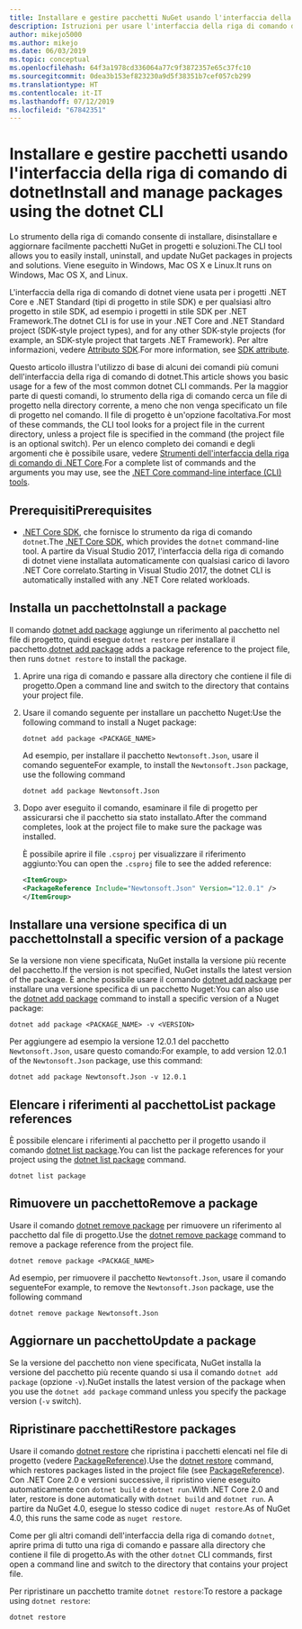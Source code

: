 ```yaml
---
title: Installare e gestire pacchetti NuGet usando l'interfaccia della riga di comando di dotnet
description: Istruzioni per usare l'interfaccia della riga di comando di dotnet insieme a pacchetti NuGet.
author: mikejo5000
ms.author: mikejo
ms.date: 06/03/2019
ms.topic: conceptual
ms.openlocfilehash: 64f3a1978cd336064a77c9f3872357e65c37fc10
ms.sourcegitcommit: 0dea3b153ef823230a9d5f38351b7cef057cb299
ms.translationtype: HT
ms.contentlocale: it-IT
ms.lasthandoff: 07/12/2019
ms.locfileid: "67842351"
---
```

# <a name="install-and-manage-packages-using-the-dotnet-cli"></a><span data-ttu-id="54ef5-103">Installare e gestire pacchetti usando l'interfaccia della riga di comando di dotnet</span><span class="sxs-lookup"><span data-stu-id="54ef5-103">Install and manage packages using the dotnet CLI</span></span>

<span data-ttu-id="54ef5-104">Lo strumento della riga di comando consente di installare, disinstallare e aggiornare facilmente pacchetti NuGet in progetti e soluzioni.</span><span class="sxs-lookup"><span data-stu-id="54ef5-104">The CLI tool allows you to easily install, uninstall, and update NuGet packages in projects and solutions.</span></span> <span data-ttu-id="54ef5-105">Viene eseguito in Windows, Mac OS X e Linux.</span><span class="sxs-lookup"><span data-stu-id="54ef5-105">It runs on Windows, Mac OS X, and Linux.</span></span>

<span data-ttu-id="54ef5-106">L'interfaccia della riga di comando di dotnet viene usata per i progetti .NET Core e .NET Standard (tipi di progetto in stile SDK) e per qualsiasi altro progetto in stile SDK, ad esempio i progetti in stile SDK per .NET Framework.</span><span class="sxs-lookup"><span data-stu-id="54ef5-106">The dotnet CLI is for use in your .NET Core and .NET Standard project (SDK-style project types), and for any other SDK-style projects (for example, an SDK-style project that targets .NET Framework).</span></span> <span data-ttu-id="54ef5-107">Per altre informazioni, vedere [Attributo SDK](/dotnet/core/tools/csproj#additions).</span><span class="sxs-lookup"><span data-stu-id="54ef5-107">For more information, see [SDK attribute](/dotnet/core/tools/csproj#additions).</span></span>

<span data-ttu-id="54ef5-108">Questo articolo illustra l'utilizzo di base di alcuni dei comandi più comuni dell'interfaccia della riga di comando di dotnet.</span><span class="sxs-lookup"><span data-stu-id="54ef5-108">This article shows you basic usage for a few of the most common dotnet CLI commands.</span></span> <span data-ttu-id="54ef5-109">Per la maggior parte di questi comandi, lo strumento della riga di comando cerca un file di progetto nella directory corrente, a meno che non venga specificato un file di progetto nel comando. Il file di progetto è un'opzione facoltativa.</span><span class="sxs-lookup"><span data-stu-id="54ef5-109">For most of these commands, the CLI tool looks for a project file in the current directory, unless a project file is specified in the command (the project file is an optional switch).</span></span> <span data-ttu-id="54ef5-110">Per un elenco completo dei comandi e degli argomenti che è possibile usare, vedere [Strumenti dell'interfaccia della riga di comando di .NET Core](../tools/dotnet-commands.md).</span><span class="sxs-lookup"><span data-stu-id="54ef5-110">For a complete list of commands and the arguments you may use, see the [.NET Core command-line interface (CLI) tools](../tools/dotnet-commands.md).</span></span>

## <a name="prerequisites"></a><span data-ttu-id="54ef5-111">Prerequisiti</span><span class="sxs-lookup"><span data-stu-id="54ef5-111">Prerequisites</span></span>

- <span data-ttu-id="54ef5-112">[.NET Core SDK](https://www.microsoft.com/net/download/), che fornisce lo strumento da riga di comando `dotnet`.</span><span class="sxs-lookup"><span data-stu-id="54ef5-112">The [.NET Core SDK](https://www.microsoft.com/net/download/), which provides the `dotnet` command-line tool.</span></span> <span data-ttu-id="54ef5-113">A partire da Visual Studio 2017, l'interfaccia della riga di comando di dotnet viene installata automaticamente con qualsiasi carico di lavoro .NET Core correlato.</span><span class="sxs-lookup"><span data-stu-id="54ef5-113">Starting in Visual Studio 2017, the dotnet CLI is automatically installed with any .NET Core related workloads.</span></span>

## <a name="install-a-package"></a><span data-ttu-id="54ef5-114">Installa un pacchetto</span><span class="sxs-lookup"><span data-stu-id="54ef5-114">Install a package</span></span>

<span data-ttu-id="54ef5-115">Il comando [dotnet add package](/dotnet/core/tools/dotnet-add-package?tabs=netcore2x) aggiunge un riferimento al pacchetto nel file di progetto, quindi esegue `dotnet restore` per installare il pacchetto.</span><span class="sxs-lookup"><span data-stu-id="54ef5-115">[dotnet add package](/dotnet/core/tools/dotnet-add-package?tabs=netcore2x) adds a package reference to the project file, then runs `dotnet restore` to install the package.</span></span>

1. <span data-ttu-id="54ef5-116">Aprire una riga di comando e passare alla directory che contiene il file di progetto.</span><span class="sxs-lookup"><span data-stu-id="54ef5-116">Open a command line and switch to the directory that contains your project file.</span></span>

2. <span data-ttu-id="54ef5-117">Usare il comando seguente per installare un pacchetto Nuget:</span><span class="sxs-lookup"><span data-stu-id="54ef5-117">Use the following command to install a Nuget package:</span></span>

    ```cli
    dotnet add package <PACKAGE_NAME>
    ```

    <span data-ttu-id="54ef5-118">Ad esempio, per installare il pacchetto `Newtonsoft.Json`, usare il comando seguente</span><span class="sxs-lookup"><span data-stu-id="54ef5-118">For example, to install the `Newtonsoft.Json` package, use the following command</span></span>

    ```cli
    dotnet add package Newtonsoft.Json
    ```

3. <span data-ttu-id="54ef5-119">Dopo aver eseguito il comando, esaminare il file di progetto per assicurarsi che il pacchetto sia stato installato.</span><span class="sxs-lookup"><span data-stu-id="54ef5-119">After the command completes, look at the project file to make sure the package was installed.</span></span>

   <span data-ttu-id="54ef5-120">È possibile aprire il file `.csproj` per visualizzare il riferimento aggiunto:</span><span class="sxs-lookup"><span data-stu-id="54ef5-120">You can open the `.csproj` file to see the added reference:</span></span>

    ```xml
   <ItemGroup>
    <PackageReference Include="Newtonsoft.Json" Version="12.0.1" />
   </ItemGroup>
    ```

## <a name="install-a-specific-version-of-a-package"></a><span data-ttu-id="54ef5-121">Installare una versione specifica di un pacchetto</span><span class="sxs-lookup"><span data-stu-id="54ef5-121">Install a specific version of a package</span></span>

<span data-ttu-id="54ef5-122">Se la versione non viene specificata, NuGet installa la versione più recente del pacchetto.</span><span class="sxs-lookup"><span data-stu-id="54ef5-122">If the version is not specified, NuGet installs the latest version of the package.</span></span> <span data-ttu-id="54ef5-123">È anche possibile usare il comando [dotnet add package](/dotnet/core/tools/dotnet-add-package?tabs=netcore2x) per installare una versione specifica di un pacchetto Nuget:</span><span class="sxs-lookup"><span data-stu-id="54ef5-123">You can also use the [dotnet add package](/dotnet/core/tools/dotnet-add-package?tabs=netcore2x) command to install a specific version of a Nuget package:</span></span>

```cli
dotnet add package <PACKAGE_NAME> -v <VERSION>
```

<span data-ttu-id="54ef5-124">Per aggiungere ad esempio la versione 12.0.1 del pacchetto `Newtonsoft.Json`, usare questo comando:</span><span class="sxs-lookup"><span data-stu-id="54ef5-124">For example, to add version 12.0.1 of the `Newtonsoft.Json` package, use this command:</span></span>

```cli
dotnet add package Newtonsoft.Json -v 12.0.1
```

## <a name="list-package-references"></a><span data-ttu-id="54ef5-125">Elencare i riferimenti al pacchetto</span><span class="sxs-lookup"><span data-stu-id="54ef5-125">List package references</span></span>

<span data-ttu-id="54ef5-126">È possibile elencare i riferimenti al pacchetto per il progetto usando il comando [dotnet list package](/dotnet/core/tools/dotnet-list-package?tabs=netcore2x).</span><span class="sxs-lookup"><span data-stu-id="54ef5-126">You can list the package references for your project using the [dotnet list package](/dotnet/core/tools/dotnet-list-package?tabs=netcore2x) command.</span></span>

```cli
dotnet list package
```

## <a name="remove-a-package"></a><span data-ttu-id="54ef5-127">Rimuovere un pacchetto</span><span class="sxs-lookup"><span data-stu-id="54ef5-127">Remove a package</span></span>

<span data-ttu-id="54ef5-128">Usare il comando [dotnet remove package](/dotnet/core/tools/dotnet-remove-package?tabs=netcore2x) per rimuovere un riferimento al pacchetto dal file di progetto.</span><span class="sxs-lookup"><span data-stu-id="54ef5-128">Use the [dotnet remove package](/dotnet/core/tools/dotnet-remove-package?tabs=netcore2x) command to remove a package reference from the project file.</span></span>

```cli
dotnet remove package <PACKAGE_NAME>
```

<span data-ttu-id="54ef5-129">Ad esempio, per rimuovere il pacchetto `Newtonsoft.Json`, usare il comando seguente</span><span class="sxs-lookup"><span data-stu-id="54ef5-129">For example, to remove the `Newtonsoft.Json` package, use the following command</span></span>

```cli
dotnet remove package Newtonsoft.Json
```

## <a name="update-a-package"></a><span data-ttu-id="54ef5-130">Aggiornare un pacchetto</span><span class="sxs-lookup"><span data-stu-id="54ef5-130">Update a package</span></span>

<span data-ttu-id="54ef5-131">Se la versione del pacchetto non viene specificata, NuGet installa la versione del pacchetto più recente quando si usa il comando `dotnet add package` (opzione `-v`).</span><span class="sxs-lookup"><span data-stu-id="54ef5-131">NuGet installs the latest version of the package when you use the `dotnet add package` command unless you specify the package version (`-v` switch).</span></span>

## <a name="restore-packages"></a><span data-ttu-id="54ef5-132">Ripristinare pacchetti</span><span class="sxs-lookup"><span data-stu-id="54ef5-132">Restore packages</span></span>

<span data-ttu-id="54ef5-133">Usare il comando [dotnet restore](/dotnet/core/tools/dotnet-restore?tabs=netcore2x) che ripristina i pacchetti elencati nel file di progetto (vedere [PackageReference](../consume-packages/package-references-in-project-files.md)).</span><span class="sxs-lookup"><span data-stu-id="54ef5-133">Use the [dotnet restore](/dotnet/core/tools/dotnet-restore?tabs=netcore2x) command, which restores packages listed in the project file (see [PackageReference](../consume-packages/package-references-in-project-files.md)).</span></span> <span data-ttu-id="54ef5-134">Con .NET Core 2.0 e versioni successive, il ripristino viene eseguito automaticamente con `dotnet build` e `dotnet run`.</span><span class="sxs-lookup"><span data-stu-id="54ef5-134">With .NET Core 2.0 and later, restore is done automatically with `dotnet build` and `dotnet run`.</span></span> <span data-ttu-id="54ef5-135">A partire da NuGet 4.0, esegue lo stesso codice di `nuget restore`.</span><span class="sxs-lookup"><span data-stu-id="54ef5-135">As of NuGet 4.0, this runs the same code as `nuget restore`.</span></span>

<span data-ttu-id="54ef5-136">Come per gli altri comandi dell'interfaccia della riga di comando `dotnet`, aprire prima di tutto una riga di comando e passare alla directory che contiene il file di progetto.</span><span class="sxs-lookup"><span data-stu-id="54ef5-136">As with the other `dotnet` CLI commands, first open a command line and switch to the directory that contains your project file.</span></span>

<span data-ttu-id="54ef5-137">Per ripristinare un pacchetto tramite `dotnet restore`:</span><span class="sxs-lookup"><span data-stu-id="54ef5-137">To restore a package using `dotnet restore`:</span></span>

```cli
dotnet restore 
```
